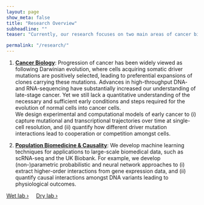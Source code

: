 ```yaml
---
layout: page
show_meta: false
title: "Research Overview"
subheadline: ""
teaser: "Currently, our research focuses on two main areas of cancer biology & causality in population biomedicine:"

permalink: "/research/"
---
```



1. <strong><u>Cancer Biology</u></strong>: Progression of cancer has been widely viewed as following Darwinian evolution, where cells acquiring somatic driver mutations are positively selected, leading to preferential expansions of clones carrying these mutations. Advances in high-throughput DNA- and RNA-sequencing have substantially increased our understanding of late-stage cancer. Yet we still lack a quantitative understanding of the necessary and sufficient early conditions and steps required for the evolution of normal cells into cancer cells.<br/>
We design experimental and computational models of early cancer to (i) capture mutational and transcriptional trajectories over time at single-cell resolution, and (ii) quantify how different driver mutation interactions lead to cooperation or competition amongst cells.

2. <strong><u>Population Biomedicine & Causality</u></strong>: We develop machine learning techniques for applications to large-scale biomedical data, such as scRNA-seq and the UK Biobank. For example, we develop (non-)parametric probabilistic and neural network approaches to (i) extract higher-order interactions from gene expression data, and (ii) quantify causal interactions amongst DNA variants leading to physiological outcomes. 

<a class="radius button small" href="{{ site.url }}{{ site.baseurl }}/research/wetlab/">Wet lab ›</a> &nbsp; &nbsp; <a class="radius button small" href="{{ site.url }}{{ site.baseurl }}/research/drylab/">Dry lab ›</a>


